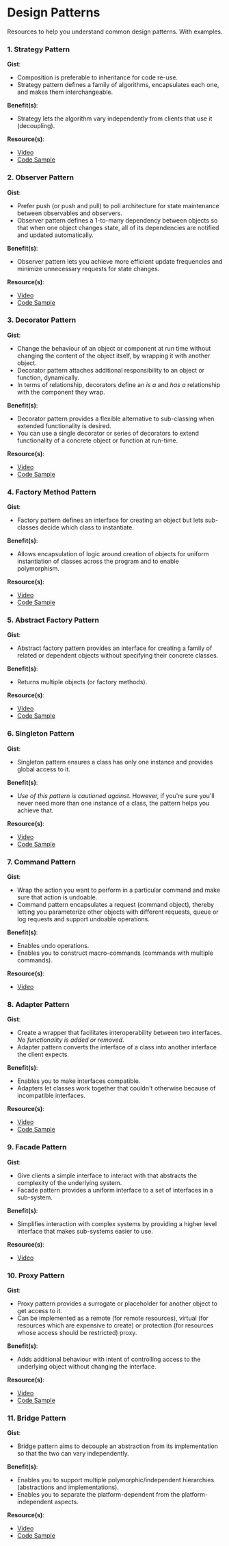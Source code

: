 # Design Patterns

Resources to help you understand common design patterns. With examples.

### 1. Strategy Pattern

**Gist**: 
- Composition is preferable to inheritance for code re-use.
- Strategy pattern defines a family of algorithms, encapsulates each one, and makes them interchangeable.

**Benefit(s)**: 
- Strategy lets the algorithm vary independently from clients that use it (decoupling).

**Resource(s)**:
- [Video](https://www.youtube.com/watch?v=v9ejT8FO-7I)
- [Code Sample](https://github.com/evansmusomi/python3-101/blob/master/design-patterns/strategy.py)

### 2. Observer Pattern

**Gist**: 
- Prefer push (or push and pull) to poll architecture for state maintenance between observables and observers.
- Observer pattern defines a 1-to-many dependency between objects so that when one object changes state, all of its dependencies are notified and updated automatically.

**Benefit(s)**:
- Observer pattern lets you achieve more efficient update frequencies and minimize unnecessary requests for state changes.

**Resource(s)**:
- [Video](https://www.youtube.com/watch?v=_BpmfnqjgzQ)
- [Code Sample](https://github.com/evansmusomi/python3-101/blob/master/design-patterns/observer.py)

### 3. Decorator Pattern

**Gist**:
- Change the behaviour of an object or component at run time without changing the content of the object itself, by wrapping it with another object.
- Decorator pattern attaches additional responsibility to an object or function, dynamically.
- In terms of relationship, decorators define an *is a* and *has a* relationship with the component they wrap.

**Benefit(s)**:
- Decorator pattern provides a flexible alternative to sub-classing when extended functionality is desired.
- You can use a single decorator or series of decorators to extend functionality of a concrete object or function at run-time.

**Resource(s)**:
- [Video](https://www.youtube.com/watch?v=GCraGHx6gso)
- [Code Sample](https://github.com/evansmusomi/python3-101/blob/master/design-patterns/decorator.py)

### 4. Factory Method Pattern

**Gist**:
- Factory pattern defines an interface for creating an object but lets sub-classes decide which class to instantiate.

**Benefit(s)**:
- Allows encapsulation of logic around creation of objects for uniform instantiation of classes across the program and to enable polymorphism.

**Resource(s)**:
- [Video](https://www.youtube.com/watch?v=EcFVTgRHJLM)
- [Code Sample](https://github.com/evansmusomi/python3-101/blob/master/design-patterns/factory.py)

### 5. Abstract Factory Pattern

**Gist**:
- Abstract factory pattern provides an interface for creating a family of related or dependent objects without specifying their concrete classes.

**Benefit(s)**:
- Returns multiple objects (or factory methods).

**Resource(s)**:
- [Video](https://www.youtube.com/watch?v=v-GiuMmsXj4)
- [Code Sample](https://github.com/evansmusomi/python3-101/blob/master/design-patterns/abstract_factory.py)

### 6. Singleton Pattern

**Gist**:
- Singleton pattern ensures a class has only one instance and provides global access to it.

**Benefit(s)**:
- *Use of this pattern is cautioned against*. However, if you're sure you'll never need more than one instance of a class, the pattern helps you achieve that.

**Resource(s)**:
- [Video](https://www.youtube.com/watch?v=hUE_j6q0LTQ)
- [Code Sample](https://github.com/evansmusomi/python3-101/blob/master/design-patterns/singleton.py)

### 7. Command Pattern

**Gist**:
- Wrap the action you want to perform in a particular command and make sure that action is undoable.
- Command pattern encapsulates a request (command object), thereby letting you parameterize other objects with different requests, queue or log requests and support undoable operations.

**Benefit(s)**:
- Enables undo operations.
- Enables you to construct macro-commands (commands with multiple commands).

**Resource(s)**:
- [Video](https://www.youtube.com/watch?v=9qA5kw8dcSU)

### 8. Adapter Pattern

**Gist**:
- Create a wrapper that facilitates interoperability between two interfaces. _No functionality is added or removed_.
- Adapter pattern converts the interface of a class into another interface the client expects.

**Benefit(s)**:
- Enables you to make interfaces compatible.
- Adapters let classes work together that couldn't otherwise because of incompatible interfaces.

**Resource(s)**:
- [Video](https://www.youtube.com/watch?v=2PKQtcJjYvc)
- [Code Sample](https://github.com/evansmusomi/python3-101/blob/master/design-patterns/adapter.py)

### 9. Facade Pattern

**Gist**:
- Give clients a simple interface to interact with that abstracts the complexity of the underlying system.
- Facade pattern provides a uniform interface to a set of interfaces in a sub-system.

**Benefit(s)**:
- Simplifies interaction with complex systems by providing a higher level interface that makes sub-systems easier to use.

**Resource(s)**:
- [Video](https://www.youtube.com/watch?v=K4FkHVO5iac)


### 10. Proxy Pattern

**Gist**:
- Proxy pattern provides a surrogate or placeholder for another object to get access to it.
- Can be implemented as a remote (for remote resources), virtual (for resources which are expensive to create) or protection (for resources whose access should be restricted) proxy.

**Benefit(s)**:
- Adds additional behaviour with intent of controlling access to the underlying object without changing the interface.

**Resource(s)**:
- [Video](https://www.youtube.com/watch?v=NwaabHqPHeM)
- [Code Sample](https://github.com/evansmusomi/python3-101/blob/master/design-patterns/proxy.py)

### 11. Bridge Pattern

**Gist**:
- Bridge pattern aims to decouple an abstraction from its implementation so that the two can vary independently.

**Benefit(s)**:
- Enables you to support multiple polymorphic/independent hierarchies (abstractions and implementations).
- Enables you to separate the platform-dependent from the platform-independent aspects.

**Resource(s)**:
- [Video](https://www.youtube.com/watch?v=F1YQ7YRjttI)
- [Code Sample](https://github.com/evansmusomi/python3-101/blob/master/design-patterns/bridge.py)
